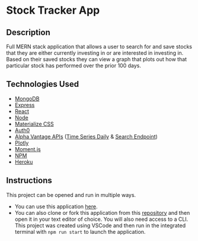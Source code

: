 # Stock Tracker App

## Description
<!-- This repository holds the third and final project of the [The Coding Boot Camp](https://techbootcamps.utexas.edu/coding/) through the University of Texas at Austin's Center for Professional Education. -->

Full MERN stack application that allows a user to search for and save stocks that they are either currently investing in or are interested in investing in. Based on their saved stocks they can view a graph that plots out how that particular stock has performed over the prior 100 days.

## Technologies Used
- [MongoDB](https://www.mongodb.com/)
- [Express](https://expressjs.com/)
- [React](https://reactjs.org/)
- [Node](https://nodejs.org/)
- [Materialize CSS](https://materializecss.com/)
- [Auth0](https://auth0.com/)
- [Alpha Vantage APIs](https://www.alphavantage.co/) ([Time Series Daily](https://www.alphavantage.co/documentation/#daily) & [Search Endpoint](https://www.alphavantage.co/documentation/#symbolsearch))
- [Plotly](https://plotly.com/)
- [Moment.js](https://momentjs.com/)
- [NPM](https://www.npmjs.com/)
- [Heroku](https://www.heroku.com/)

## Instructions
This project can be opened and run in multiple ways.
- You can use this application [here](https://app-stock-investment-tracker.herokuapp.com/).
- You can also clone or fork this application from this [repository](https://github.com/ryanrotman/stock-tracker-app) and then open it in your text editor of choice. You will also need access to a CLI. This project was created using VSCode and then run in the integrated terminal with ```npm run start``` to launch the application.
